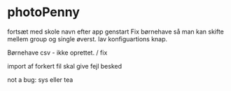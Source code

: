 # photoPenny

fortsæt med skole navn efter app genstart
Fix børnehave så man kan skifte mellem group og single øverst.
lav konfiguartions knap.

Børnehave csv - ikke oprettet. / fix

import af forkert fil skal give fejl besked

not a bug:
sys eller tea
